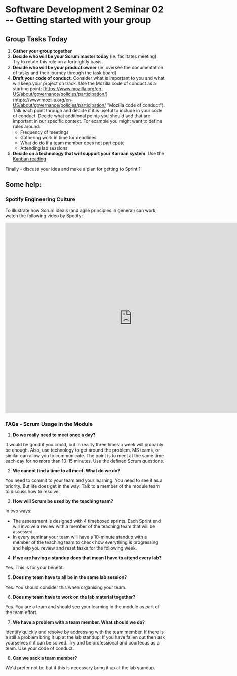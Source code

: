 # Software Development 2 Seminar 02 -- Getting started with your group



## Group Tasks Today

1. __Gather your group together__
2. __Decide who will be your Scrum master today__ (ie. faciltates meeting).  Try to rotate this role on a fortnightly basis.
3. __Decide who will be your product owner__ (ie. oversee the documentation of tasks and their journey through the task board)
4. __Draft your code of conduct__.  Consider what is important to you and what will keep your project on track.  Use the Mozilla code of conduct as a starting point: [https://www.mozilla.org/en-US/about/governance/policies/participation/](https://www.mozilla.org/en-US/about/governance/policies/participation/ "Mozilla code of conduct"). Talk each point through and decide if it is useful to include in your code of conduct.  Decide what additional points you should add that are important in our specific context.  For example you might want to define rules around:
    *  Frequency of meetings 
    *  Gathering work in time for deadlines
    *  What do do if a team member does not particpate
    *  Attending lab sessions
5. __Decide on a technology that will support your Kanban system__. Use the [Kanban reading](./kanban.html "Kanban reading for reference")

Finally - discuss your idea and make a plan for getting to Sprint 1!



## Some help:

### Spotify Engineering Culture

To illustrate how Scrum ideals (and agile principles in general) can work, watch the following video by Spotify:

<iframe width="800" height="600" src="https://www.youtube.com/embed/4GK1NDTWbkY" frameborder="0" allow="accelerometer; autoplay; clipboard-write; encrypted-media; gyroscope; picture-in-picture" allowfullscreen></iframe>

### FAQs - Scrum Usage in the Module

1. **Do we really need to meet once a day?**

It would be good if you could, but in reality three times a week will probably be enough.  Also, use technology to get around the problem.  MS teams, or similar can allow you to communicate.  The point is to meet at the same time each day for no more than 10-15 minutes. Use the defined Scrum questions.

2. **We cannot find a time to all meet.  What do we do?**

You need to commit to your team and your learning.  You need to see it as a priority.  But life does get in the way.  Talk to a member of the module team to discuss how to resolve.

3. **How will Scrum be used by the teaching team?**

In two ways:

- The assessment is designed with 4 timeboxed sprints.  Each Sprint end will involve a review with a member of the teaching team that will be assessed.
- In every seminar your team will have a 10-minute standup with a member of the teaching team to check how everything is progressing and help you review and reset tasks for the following week.

4. **If we are having a standup does that mean I have to attend every lab?**

Yes.  This is for your benefit.

5. **Does my team have to all be in the same lab session?**

Yes.  You should consider this when organising your team.

6. **Does my team have to work on the lab material together?**

Yes.  You are a team and should see your learning in the module as part of the team effort.

7. **We have a problem with a team member.  What should we do?**

Identify quickly and resolve by addressing with the team member.  If there is a still a problem bring it up at the lab standup.  If you have fallen out then ask yourselves if it can be solved.  Try and be professional and courteous as a team.  Use your code of conduct.

8. **Can we sack a team member?**

We'd prefer not to, but if this is necessary bring it up at the lab standup.